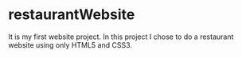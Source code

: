 # restaurantWebsite

It is my first website project. In this project I chose to do a restaurant website using only HTML5 and CSS3.
